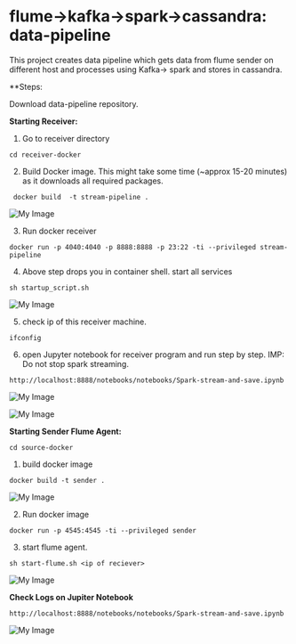 # flume->kafka->spark->cassandra: data-pipeline
This project creates data pipeline which gets data from flume sender on different host and processes using Kafka-> spark and stores in cassandra.


**Steps:

 Download data-pipeline repository.

**Starting Receiver:**

1. Go to receiver directory
```
cd receiver-docker
```

 2. Build Docker image. This might take some time (~approx 15-20 minutes) as it downloads all required packages.
```
 docker build  -t stream-pipeline .
```

![My Image](https://github.com/rashmishrm/data-pipeline/blob/master/step-images/build-reciever.png)

3. Run docker receiver

```
docker run -p 4040:4040 -p 8888:8888 -p 23:22 -ti --privileged stream-pipeline
```

4. Above step drops you in container shell. start all services

```
sh startup_script.sh
```

![My Image](https://github.com/rashmishrm/data-pipeline/blob/master/step-images/run-receiver.png)

5. check ip of this receiver machine.
```
ifconfig
```

6.  open Jupyter notebook for receiver program and run step by step. 
    IMP: Do not stop spark streaming. 
 

```
http://localhost:8888/notebooks/notebooks/Spark-stream-and-save.ipynb
```

![My Image](https://github.com/rashmishrm/data-pipeline/blob/master/step-images/notebook-1.png)


![My Image](https://github.com/rashmishrm/data-pipeline/blob/master/step-images/notebook-output.png)


**Starting Sender Flume Agent:**

```
cd source-docker
```

1. build docker image

```
docker build -t sender .
```

![My Image](https://github.com/rashmishrm/data-pipeline/blob/master/step-images/build-sender.png)


2. Run docker image

```
docker run -p 4545:4545 -ti --privileged sender
```

3. start flume agent.

```
sh start-flume.sh <ip of reciever>
```

![My Image](https://github.com/rashmishrm/data-pipeline/blob/master/step-images/start-flume-sender.png)

**Check Logs on Jupiter Notebook**

```
http://localhost:8888/notebooks/notebooks/Spark-stream-and-save.ipynb
```


![My Image](https://github.com/rashmishrm/data-pipeline/blob/master/step-images/notebook-output1.png)
